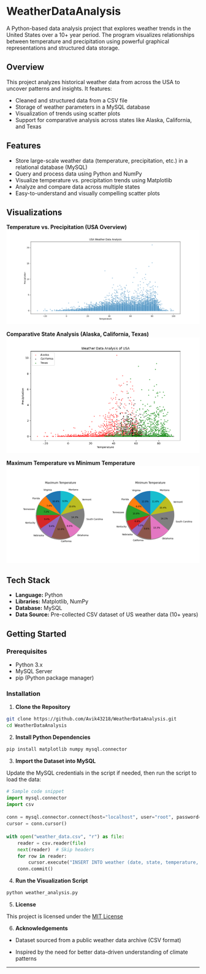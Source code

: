 # WeatherDataAnalysis

A Python-based data analysis project that explores weather trends in the United States over a 10+ year period. The program visualizes relationships between temperature and precipitation using powerful graphical representations and structured data storage.

## Overview

This project analyzes historical weather data from across the USA to uncover patterns and insights. It features:

- Cleaned and structured data from a CSV file
- Storage of weather parameters in a MySQL database
- Visualization of trends using scatter plots
- Support for comparative analysis across states like Alaska, California, and Texas

## Features

- Store large-scale weather data (temperature, precipitation, etc.) in a relational database (MySQL)
- Query and process data using Python and NumPy
- Visualize temperature vs. precipitation trends using Matplotlib
- Analyze and compare data across multiple states
- Easy-to-understand and visually compelling scatter plots

## Visualizations

**Temperature vs. Precipitation (USA Overview)**  
![General Analysis](./assets/usa.png)

**Comparative State Analysis (Alaska, California, Texas)**  
![State Comparison](./assets/states.png)

**Maximum Temperature vs Minimum Temperature**
![Temperature](./assets/temperature.png)

## Tech Stack

- **Language:** Python
- **Libraries:** Matplotlib, NumPy
- **Database:** MySQL
- **Data Source:** Pre-collected CSV dataset of US weather data (10+ years)

## Getting Started

### Prerequisites

- Python 3.x
- MySQL Server
- pip (Python package manager)

### Installation

1. **Clone the Repository**

```bash
git clone https://github.com/Avik43218/WeatherDataAnalysis.git
cd WeatherDataAnalysis
```

2. **Install Python Dependencies**

```bash
pip install matplotlib numpy mysql.connector
```

3. **Import the Dataset into MySQL**

Update the MySQL credentials in the script if needed, then run the script to load the data:

```python
# Sample code snippet
import mysql.connector
import csv

conn = mysql.connector.connect(host="localhost", user="root", password="yourpassword", database="weatherdb")
cursor = conn.cursor()

with open("weather_data.csv", "r") as file:
    reader = csv.reader(file)
    next(reader)  # Skip headers
    for row in reader:
        cursor.execute("INSERT INTO weather (date, state, temperature, precipitation) VALUES (%s, %s, %s, %s)", row)
    conn.commit()
```

4. **Run the Visualization Script**

```bash
python weather_analysis.py
```

5. **License**

This project is licensed under the [MIT License](./LICENSE/)

6. **Acknowledgements**

- Dataset sourced from a public weather data archive (CSV format)

- Inspired by the need for better data-driven understanding of climate patterns

---
